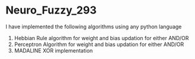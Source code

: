 # Neuro_Fuzzy_293

I have implemented the following algorithms using any python language
1)  Hebbian Rule algorithm for weight and bias updation for either AND/OR  
2) Perceptron Algorithm for weight and bias updation for either AND/OR  
3) MADALINE XOR implementation
